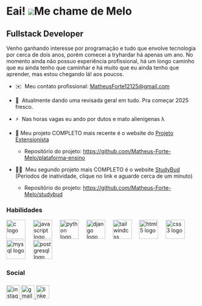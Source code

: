 
<link rel="stylesheet" type='text/css' href="https://cdn.jsdelivr.net/gh/devicons/devicon@latest/devicon.min.css" />
          

Eai! ![](https://user-images.githubusercontent.com/18350557/176309783-0785949b-9127-417c-8b55-ab5a4333674e.gif)Me chame de Melo
============================================================================================================================


Fullstack Developer
-------------------

Venho ganhando interesse por programação e tudo que envolve tecnologia por cerca de dois anos, porém comecei a tryhardar há apenas um ano. No momento ainda não possuo experiência profissional, há um longo caminho que eu ainda tenho que caminhar e há muito que eu ainda tenho que aprender, mas estou chegando lá! aos poucos.

* ✉️  Meu contato profissional: [MatheusForte12125@gmail.com](mailto:MatheusForte12125@gmail.com)
* 🧠  Atualmente dando uma revisada geral em tudo. Pra começar 2025 fresco. 
* ⚡  Nas horas vagas eu ando por dutos e mato alienígenas λ

*  🚀 Meu projeto COMPLETO mais recente é o website do [Projeto Extensionista](https://plataforma-ensino-v1.vercel.app) 
   * Repositório do projeto: https://github.com/Matheus-Forte-Melo/plataforma-ensino 
* 🚀🚀  Meu segundo projeto mais COMPLETO é o website [StudyBud](https://studybud-o8cr.onrender.com) (Periodos de inatividade, clique no link e aguarde cerca de um minuto)
   * Repositório do projeto: https://github.com/Matheus-Forte-Melo/studybud

### Habilidades


<div align="left">
  <img src="https://skillicons.dev/icons?i=c" height="50" alt="c logo"  />
  <img width="12" />
  <img src="https://skillicons.dev/icons?i=js" height="50" alt="javascript logo"  />
  <img width="12" />
  <img src="https://skillicons.dev/icons?i=py" height="50" alt="python logo"  />
  <img width="12" />
  <img src="https://skillicons.dev/icons?i=django" height="50" alt="django logo"  />
  <img width="12" />
  <img src="https://skillicons.dev/icons?i=tailwind" height="50" alt="tailwindcss logo"  />
  <img width="12" />
  <img src="https://skillicons.dev/icons?i=html" height="50" alt="html5 logo"  />
  <img width="12" />
  <img src="https://skillicons.dev/icons?i=css" height="50" alt="css3 logo"  />
  <img width="12" />
  <img src="https://skillicons.dev/icons?i=mysql" height="50" alt="mysql logo"  />
  <img width="12" />
  <img src="https://skillicons.dev/icons?i=postgres" height="50" alt="postgresql logo"  />
</div>

          

<p align="left">


### Social

###

<div align="left">
  <a href="https://www.instagram.com/matheus_melo12125/" target="_blank">
    <img src="https://img.shields.io/static/v1?message=Instagram&logo=instagram&label=&color=E4405F&logoColor=white&labelColor=&style=for-the-badge" height="35" alt="instagram logo"  />
  </a>
  <a href="mailto:matheusforte12125@gmail.com" target="_blank">
    <img src="https://img.shields.io/static/v1?message=Gmail&logo=gmail&label=&color=D14136&logoColor=white&labelColor=&style=for-the-badge" height="35" alt="gmail logo"  />
  </a>
  <a href="https://www.linkedin.com/in/matheus-forte-de-melo-904853243/" target="_blank">
    <img src="https://img.shields.io/static/v1?message=LinkedIn&logo=linkedin&label=&color=0077B5&logoColor=white&labelColor=&style=for-the-badge" height="35" alt="linkedin logo"  />
  </a>
</div>

<!-- ###
### Projetos

<b>Repositórios em destaque</b>

<div width="100%" align="center"><a href="https://github.com/Matheus-Forte-Melo/studybud" align="left"><img align="left" width="45%" src="https://github-readme-stats.vercel.app/api/pin/?username=Matheus-Forte-Melo&repo=studybud&title_color=0891b2&text_color=ffffff&icon_color=0891b2&bg_color=1c1917&hide_border=true&locale=en" /></a><a href="https://github.com/Matheus-Forte-Melo/recriacao-black-mesa" align="right"><img align="right" width="45%" src="https://github-readme-stats.vercel.app/api/pin/?username=Matheus-Forte-Melo&repo=recriacao-black-mesa&title_color=0891b2&text_color=ffffff&icon_color=0891b2&bg_color=1c1917&hide_border=true&locale=en" /></a></div><br /><br />

<br /><br />

<div width="100%" align="center"><a href="https://github.com/Matheus-Forte-Melo/esp32-banana-piano" align="left"><img align="left" width="45%" src="https://github-readme-stats.vercel.app/api/pin/?username=Matheus-Forte-Melo&repo=esp32-banana-piano&title_color=0891b2&text_color=ffffff&icon_color=0891b2&bg_color=1c1917&hide_border=true&locale=en" /></a><a href="https://github.com/Matheus-Forte-Melo/Pygame_Desviador-de-Misseis" align="right"><img align="right" width="45%" src="https://github-readme-stats.vercel.app/api/pin/?username=Matheus-Forte-Melo&repo=Pygame_Desviador-de-Misseis&title_color=0891b2&text_color=ffffff&icon_color=0891b2&bg_color=1c1917&hide_border=true&locale=en" /></a></div> -->


